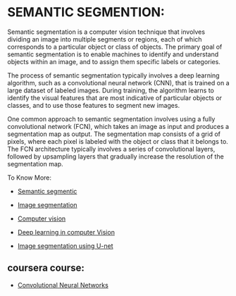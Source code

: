 # SEMANTIC SEGMENTION:

Semantic segmentation is a computer vision technique that involves dividing an image into multiple segments or regions, each of which corresponds to a particular object or class of objects. The primary goal of semantic segmentation is to enable machines to identify and understand objects within an image, and to assign them specific labels or categories.

The process of semantic segmentation typically involves a deep learning algorithm, such as a convolutional neural network (CNN), that is trained on a large dataset of labeled images. During training, the algorithm learns to identify the visual features that are most indicative of particular objects or classes, and to use those features to segment new images.

One common approach to semantic segmentation involves using a fully convolutional network (FCN), which takes an image as input and produces a segmentation map as output. The segmentation map consists of a grid of pixels, where each pixel is labeled with the object or class that it belongs to. The FCN architecture typically involves a series of convolutional layers, followed by upsampling layers that gradually increase the resolution of the segmentation map.

To Know More:

  - [Semantic segmentic](https://youtu.be/KxT9uInHJT4)
  
  - [Image segmentation](https://youtu.be/onWJQY5oFhs?list=PL2zRqk16wsdop2EatuowXBX5C-r2FdyNt)
  
  - [Computer vision](https://youtu.be/NhSujgDL918)
  
  - [Deep learning in computer Vision](https://youtu.be/FNHZ64k83e8)

  - [Image segmentation using U-net](https://youtu.be/azM57JuQpQI?list=TLPQMTcwMzIwMjP7--wqdNDxiw)
  
## coursera course:

  - [Convolutional Neural Networks](https://www.coursera.org/lecture/convolutional-neural-networks/semantic-segmentation-with-u-net-rEYzz)  
